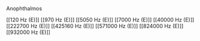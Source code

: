 Anophthalmos

[[120 Hz (E)]]
[[970 Hz (E)]]
[[5050 Hz (E)]]
[[7000 Hz (E)]]
[[40000 Hz (E)]]
[[222700 Hz (E)]]
[[425160 Hz (E)]]
[[571000 Hz (E)]]
[[824000 Hz (E)]]
[[932000 Hz (E)]]